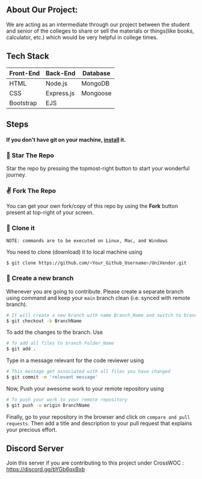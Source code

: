 ## About Our Project:

We are acting as an intermediate through our project between the student and senior of the colleges to share or sell the materials or things(like books, calculator, etc.) which would be very helpful in college times.

## Tech Stack

| Front-End | Back-End   | Database |
| --------- | ---------- | -------- |
| HTML      | Node.js    | MongoDB  |
| CSS       | Express.js | Mongoose |
| Bootstrap | EJS        | &nbsp;   |

## Steps

#### If you don't have git on your machine, [install](https://help.github.com/articles/set-up-git/) it.

### :star2: Star The Repo

Star the repo by pressing the topmost-right button to start your wonderful journey.

### :v: Fork The Repo

You can get your own fork/copy of this repo by using the <b>Fork</b> button present at top-right of your screen.

### :brain: Clone it

`NOTE: commands are to be executed on Linux, Mac, and Windows`

You need to clone (download) it to local machine using

```sh
$ git clone https://github.com/<Your_Github_Username>/UniVendor.git
```

### :metal: Create a new branch

Whenever you are going to contribute. Please create a separate branch using command and keep your `main` branch clean (i.e. synced with remote branch).

```sh
# It will create a new branch with name Branch_Name and switch to branch Folder_Name
$ git checkout -b BranchName
```

To add the changes to the branch. Use

```sh
# To add all files to branch Folder_Name
$ git add .
```

Type in a message relevant for the code reviewer using

```sh
# This message get associated with all files you have changed
$ git commit -m 'relevant message'
```

Now, Push your awesome work to your remote repository using

```sh
# To push your work to your remote repository
$ git push -u origin BranchName
```

Finally, go to your repository in the browser and click on `compare and pull requests`.
Then add a title and description to your pull request that explains your precious effort.

## Discord Server

Join this server if you are contributing to this project under CrossWOC : https://discord.gg/bYGb6qxBxb
